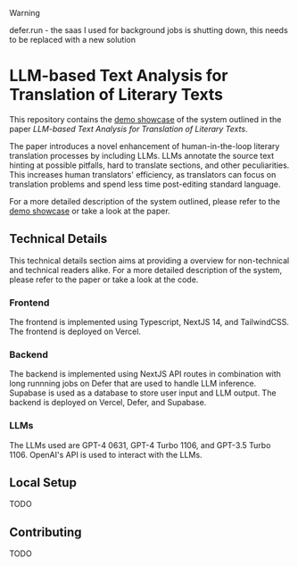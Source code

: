 > [!WARNING]
> defer.run - the saas I used for background jobs is shutting down, this needs to be replaced with a new solution

# LLM-based Text Analysis for Translation of Literary Texts

This repository contains the <a href="https://llm-text-analysis.vercel.app/"> demo showcase</a> of the system outlined in the paper <em>LLM-based Text Analysis for Translation of Literary Texts</em>. 

The paper introduces a novel enhancement of human-in-the-loop literary translation processes by including LLMs. LLMs annotate the source text hinting at possible pitfalls, hard to translate sections, and other peculiarities. This increases human translators' efficiency, as translators can focus on translation problems and spend less time post-editing standard language.

For a more detailed description of the system outlined, please refer to the <a href="https://llm-text-analysis.vercel.app/"> demo showcase</a> or take a look at the paper.

## Technical Details

This technical details section aims at providing a overview for non-technical and technical readers alike. For a more detailed description of the system, please refer to the paper or take a look at the code.

### Frontend

The frontend is implemented using Typescript, NextJS 14, and TailwindCSS. The frontend is deployed on Vercel.

### Backend

The backend is implemented using NextJS API routes in combination with long runnning jobs on Defer that are used to handle LLM inference. Supabase is used as a database to store user input and LLM output. The backend is deployed on Vercel, Defer, and Supabase.

### LLMs

The LLMs used are GPT-4 0631, GPT-4  Turbo 1106, and GPT-3.5 Turbo 1106. OpenAI's API is used to interact with the LLMs.

## Local Setup

TODO

## Contributing

TODO
